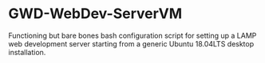 # GWD-WebDev-ServerVM


Functioning but bare bones bash configuration script for setting up a LAMP web development server starting from a generic Ubuntu 18.04LTS desktop installation.
